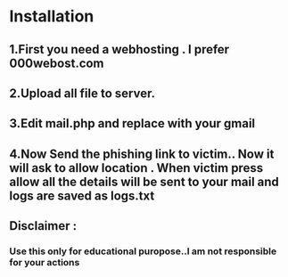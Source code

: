 # Installation
## 1.First you need a webhosting . I prefer 000webost.com
## 2.Upload all file to server.
## 3.Edit mail.php and replace with your gmail
## 4.Now Send the phishing link to victim.. Now it will ask to allow location . When victim press allow all the details will be sent to your mail and logs are saved as logs.txt
## Disclaimer :
### Use this only for educational puropose..I am not responsible for your actions
